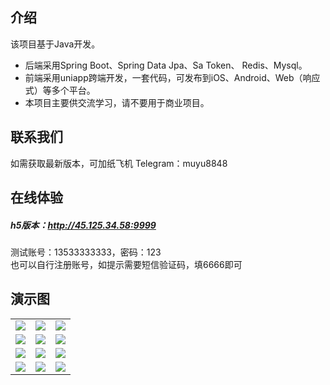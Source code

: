 ## 介绍

该项目基于Java开发。 

* 后端采用Spring Boot、Spring Data Jpa、Sa Token、 Redis、Mysql。
* 前端采用uniapp跨端开发，一套代码，可发布到iOS、Android、Web（响应式）等多个平台。
* 本项目主要供交流学习，请不要用于商业项目。

## 联系我们
如需获取最新版本，可加纸飞机 Telegram：muyu8848


## 在线体验
  
##### h5版本：http://45.125.34.58:9999
测试账号：13533333333，密码：123  
也可以自行注册账号，如提示需要短信验证码，填6666即可

## 演示图
<table>
    <tr>
        <td><img src="https://github.com/muyu8848/nft/blob/main/img/1.jpg"/></td>
        <td><img src="https://github.com/muyu8848/nft/blob/main/img/2.jpg"/></td>
	<td><img src="https://github.com/muyu8848/nft/blob/main/img/3.jpg"/></td>
    </tr>
<tr>
        <td><img src="https://github.com/muyu8848/nft/blob/main/img/4.jpg"/></td>
        <td><img src="https://github.com/muyu8848/nft/blob/main/img/5.jpg"/></td>
	<td><img src="https://github.com/muyu8848/nft/blob/main/img/6.jpg"/></td>
    </tr>
<tr>
        <td><img src="https://github.com/muyu8848/nft/blob/main/img/7.jpg"/></td>
        <td><img src="https://github.com/muyu8848/nft/blob/main/img/8.jpg"/></td>
	<td><img src="https://github.com/muyu8848/nft/blob/main/img/9.jpg"/></td>
    </tr>
<tr>
        <td><img src="https://github.com/muyu8848/nft/blob/main/img/10.jpg"/></td>
        <td><img src="https://github.com/muyu8848/nft/blob/main/img/11.jpg"/></td>
	<td><img src="https://github.com/muyu8848/nft/blob/main/img/12.jpg"/></td>
    </tr>
	 
</table>


